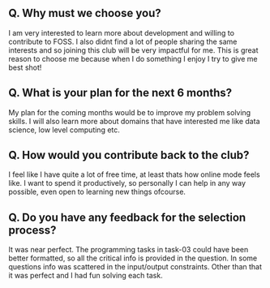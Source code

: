 ## Q. Why must we choose you?

I am very interested to learn more about development and willing to contribute to FOSS. I also didnt find a lot of people sharing the same interests and so joining this club will be very impactful for me. This is great reason to choose me because when I do something I enjoy I try to give me best shot!

## Q. What is your plan for the next 6 months?

My plan for the coming months would be to improve my problem solving skills. I will also learn more about domains that have interested me like data science, low level computing etc. 

## Q. How would you contribute back to the club?

I feel like I have quite a lot of free time, at least thats how online mode feels like. I want to spend it productively, so personally I can help in any way possible, even open to learning new things ofcourse.

## Q. Do you have any feedback for the selection process?

It was near perfect. The programming tasks in task-03 could have been better formatted, so all the critical info is provided in the question. In some questions info was scattered in the input/output constraints. Other than that it was perfect and I had fun solving each task.

